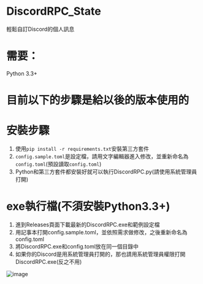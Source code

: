 # DiscordRPC_State
輕鬆自訂Discord的個人訊息

# 需要：
Python 3.3+

# 目前以下的步驟是給以後的版本使用的

# 安裝步驟
1. 使用`pip install -r requirements.txt`安裝第三方套件
2. `config.sample.toml`是設定檔，請用文字編輯器進入修改，並重新命名為`config.toml`(預設讀取`config.toml`)
3. Python和第三方套件都安裝好就可以執行DiscordRPC.py(請使用系統管理員打開)

# exe執行檔(不須安裝Python3.3+)
1. 進到Releases頁面下載最新的DiscordRPC.exe和範例設定檔
2. 用記事本打開config.sample.toml，並依照需求做修改，之後重新命名為config.toml
3. 將DiscordRPC.exe和config.toml放在同一個目錄中
4. 如果你的Discord是用系統管理員打開的，那也請用系統管理員權限打開DiscordRPC.exe(反之不用)

![image](https://i.imgur.com/EClxL24.png)
